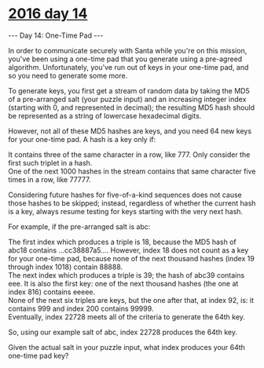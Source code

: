# [2016 day 14](https://adventofcode.com/2016/day/14)

--- Day 14: One-Time Pad ---

In order to communicate securely with Santa while you're on this mission, you've been using a one-time pad that you generate using a pre-agreed algorithm. Unfortunately, you've run out of keys in your one-time pad, and so you need to generate some more.

To generate keys, you first get a stream of random data by taking the MD5 of a pre-arranged salt (your puzzle input) and an increasing integer index (starting with 0, and represented in decimal); the resulting MD5 hash should be represented as a string of lowercase hexadecimal digits.

However, not all of these MD5 hashes are keys, and you need 64 new keys for your one-time pad.  A hash is a key only if:

It contains three of the same character in a row, like 777. Only consider the first such triplet in a hash.\
One of the next 1000 hashes in the stream contains that same character five times in a row, like 77777.

Considering future hashes for five-of-a-kind sequences does not cause those hashes to be skipped; instead, regardless of whether the current hash is a key, always resume testing for keys starting with the very next hash.

For example, if the pre-arranged salt is abc:

The first index which produces a triple is 18, because the MD5 hash of abc18 contains ...cc38887a5.... However, index 18 does not count as a key for your one-time pad, because none of the next thousand hashes (index 19 through index 1018) contain 88888.\
The next index which produces a triple is 39; the hash of abc39 contains eee. It is also the first key: one of the next thousand hashes (the one at index 816) contains eeeee.\
None of the next six triples are keys, but the one after that, at index 92, is: it contains 999 and index 200 contains 99999.\
Eventually, index 22728 meets all of the criteria to generate the 64th key.

So, using our example salt of abc, index 22728 produces the 64th key.

Given the actual salt in your puzzle input, what index produces your 64th one-time pad key?
